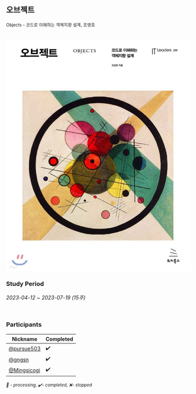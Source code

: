## 오브젝트

<small>Objects - 코드로 이해하는 객체지향 설계, 조영호</small>

<br/>

<img src="./image/Objects.jpeg" width="958" />

<br/>

### Study Period

_2023-04-12 ~ 2023-07-19 (15주)_

<br/>

### Participants


| Nickname                                                                     | Completed | 
|------------------------------------------------------------------------------|-----------|
| [@pursue503](https://github.com/2mz1/theory/tree/main/objects/pursue503)     | ✔️        |
| [@gngsn](https://github.com/2mz1/theory/tree/main/objects/gngsn)             | ✔️        |
| [@Mingsicogi](https://github.com/2mz1/theory/tree/main/objects/bbangdi.ming) | ✔️        |

<small><i>📖 - processing, ✔️- completed, ❌- stopped</i></small>